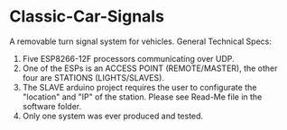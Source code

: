 # Classic-Car-Signals
A removable turn signal system for vehicles.
General Technical Specs:
1. Five ESP8266-12F processors communicating over UDP.
2. One of the ESPs is an ACCESS POINT (REMOTE/MASTER), the other four are STATIONS (LIGHTS/SLAVES).
3. The SLAVE arduino project requires the user to configurate the "location" and "IP" of the station. Please see Read-Me file in the software folder.
4. Only one system was ever produced and tested.
